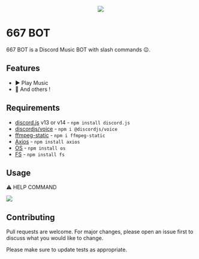 <div align="center">
  <p>
    <img src="https://i.ibb.co/RB6HtTh/3dgifmaker00976.gif">
  </p>
</div>


# 667 BOT

667 BOT is a Discord Music BOT with slash commands 😉.

## Features

- ▶️ Play Music
- 📑 And others !

## Requirements

- [discord.js](https://discord.js.org) v13 or v14 - `npm install discord.js`
- [discordjs/voice](https://www.npmjs.com/package/@discordjs/voice) - `npm i @discordjs/voice`
- [ffmpeg-static](https://www.npmjs.com/package/ffmpeg-static) - `npm i ffmpeg-static`
- [Axios](https://www.npmjs.com/package/axios) - `npm install axios`
- [OS](https://www.npmjs.com/package/os) - `npm install os`
- [FS](https://www.npmjs.com/package/fs) - `npm install fs`

## Usage

⚠️ HELP COMMAND

<img src="https://i.ibb.co/q9phbQr/Capture.png">

## Contributing
Pull requests are welcome. For major changes, please open an issue first to discuss what you would like to change.

Please make sure to update tests as appropriate.
